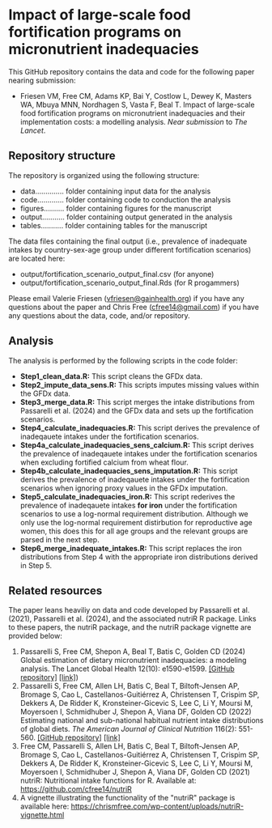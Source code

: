 # Impact of large-scale food fortification programs on micronutrient inadequacies

This GitHub repository contains the data and code for the following paper nearing submission:

* Friesen VM, Free CM, Adams KP, Bai Y, Costlow L, Dewey K,  Masters WA, Mbuya MNN,  Nordhagen S, Vasta F, Beal T. Impact of large-scale food fortification programs on micronutrient inadequacies and their implementation costs: a modelling analysis. *Near submission* to _The Lancet_.

## Repository structure

The repository is organized using the following structure:

* data.............. folder containing input data for the analysis
* code............. folder containing code to conduction the analysis
* figures.......... folder containing figures for the manuscript
* output........... folder containing output generated in the analysis
* tables........... folder containing tables for the manuscript

The data files containing the final output (i.e., prevalence of inadequate intakes by country-sex-age group under different fortification scenarios) are located here:

* output/fortification_scenario_output_final.csv (for anyone)
* output/fortification_scenario_output_final.Rds (for R progammers)

Please email Valerie Friesen (vfriesen@gainhealth.org) if you have any questions about the paper and Chris Free (cfree14@gmail.com) if you have any questions about the data, code, and/or repository.

## Analysis

The analysis is performed by the following scripts in the code folder:

* **Step1_clean_data.R:** This script cleans the GFDx data.
* **Step2_impute_data_sens.R:** This scripts imputes missing values within the GFDx data.
* **Step3_merge_data.R:** This script merges the intake distributions from Passarelli et al. (2024) and the GFDx data and sets up the fortification scenarios.
* **Step4_calculate_inadequacies.R:** This script derives the prevalence of inadeqauete intakes under the fortification scenarios.
* **Step4a_calculate_inadequacies_sens_calcium.R:** This script derives the prevalence of inadeqauete intakes under the fortification scenarios when excluding fortified calcium from wheat flour.
* **Step4b_calculate_inadequacies_sens_imputation.R:** This script derives the prevalence of inadeqauete intakes under the fortification scenarios when ignoring proxy values in the GFDx imputation.
* **Step5_calculate_inadequacies_iron.R:** This script rederives the prevalence of inadeqauete intakes **for iron** under the fortification scenarios to use a log-normal requirement distribution. Although we only use the log-normal requirement distirbution for reproductive age women, this does this for all age groups and the relevant groups are parsed in the next step.
* **Step6_merge_inadequate_intakes.R:** This script replaces the iron distributions from Step 4 with the appropriate iron distributions derived in Step 5.

## Related resources

The paper leans heaviliy on data and code developed by Passarelli et al. (2021), Passarelli et al. (2024), and the associated nutriR R package. Links to these papers, the nutriR package, and the nutriR package vignette are provided below:

1. Passarelli S, Free CM,  Shepon A, Beal T, Batis C, Golden CD (2024) Global estimation of dietary micronutrient inadequacies: a modeling analysis. The Lancet Global Health 12(10): e1590-e1599. [[GitHub repository]](https://github.com/cfree14/global_intake_inadequacies/) [[link]](https://www.sciencedirect.com/science/article/pii/S2214109X24002766))
2. Passarelli S, Free CM, Allen LH, Batis C, Beal T, Biltoft-Jensen AP, Bromage S, Cao L, Castellanos-Guitiérrez A, Christensen T, Crispim SP, Dekkers A, De Ridder K, Kronsteiner-Gicevic S, Lee C, Li Y, Moursi M, Moyersoen I, Schmidhuber J, Shepon A, Viana DF, Golden CD (2022) Estimating national and sub-national habitual nutrient intake distributions of global diets. _The American Journal of Clinical Nutrition_ 116(2): 551-560. [[GitHub repository]](https://github.com/cfree14/subnational_nutrient_distributions/) [[link]](https://academic.oup.com/ajcn/article/116/2/551/6605334)
3. Free CM, Passarelli S, Allen LH, Batis C, Beal T, Biltoft-Jensen AP, Bromage S, Cao L, Castellanos-Guitiérrez A, Christensen T, Crispim SP, Dekkers A, De Ridder K, Kronsteiner-Gicevic S, Lee C, Li Y, Moursi M, Moyersoen I, Schmidhuber J, Shepon A, Viana DF, Golden CD (2021) nutriR: Nutritional intake functions for R. Available at: https://github.com/cfree14/nutriR
4. A vignette illustrating the functionality of the "nutriR" package is available here: https://chrismfree.com/wp-content/uploads/nutriR-vignette.html


